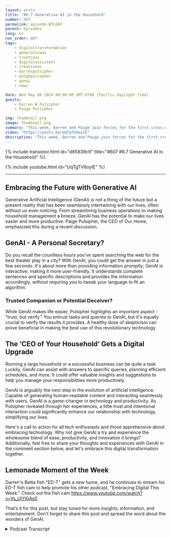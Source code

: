 ```yaml
---
layout: posts
title: "#6.7 Generative AI in the Household"
number: 607
permalink: episode-WTL607
parent: Episodes
lang: en
nav_order: 607
tags:
    - digitaltransformation
    - generativeai
    - trustinai
    - digitalassistant
    - creativeai
    - darrenpulsipher
    - paigepulsipher
    - genai
    - news

date: Wed May 08 2024 00:00:00 GMT-0700 (Pacific Daylight Time)
guests:
    - Darren W Pulsipher
    - Paige Pulsipher

img: thumbnail.png
image: thumbnail.png
summary: "This week, Darren and Paige join forces for the first cross-over episode of Embracing Digital Transformation and Where's The Lemonade. They talk about GenAI in the household and how it can help manage a big, complex family."
video: "https://youtu.be/UqTgTV6oylE"
description: "This week, Darren and Paige join forces for the first cross-over episode of Embracing Digital Transformation and Where's The Lemonade. They talk about GenAI in the household and how it can help manage a big, complex family."
---
```


<div>
{% include transistor.html id="d65839c9" title="#607 #6.7 Generative AI in the Household" %}

{% include youtube.html id="UqTgTV6oylE" %}
</div>

---

## Embracing the Future with Generative AI


Generative Artificial Intelligence (GenAI) is not a thing of the future but a present reality that has been seamlessly intertwining with our lives, often without us even noticing. From streamlining business operations to making household management a breeze, GenAI has the potential to make our lives easier and more productive. Paige Pulsipher, the CEO of Our Home, emphasized this during a recent discussion. 

## GenAI - A Personal Secretary?

Do you recall the countless hours you've spent searching the web for the best theater play in a city? With GenAI, you could get the answer in just a few seconds. It's about more than providing information promptly; GenAI is interactive, making it more user-friendly. It understands complete sentences and specific descriptions and provides the information accordingly, without requiring you to tweak your language to fit an algorithm.

### Trusted Companion or Potential Deceiver?

While GenAI makes life easier, Pulsipher highlights an important aspect - "trust, but verify." You entrust tasks and queries to GenAI, but it's equally crucial to verify the results it provides. A healthy dose of skepticism can prove beneficial in making the best use of this revolutionary technology.

## The ‘CEO of Your Household’ Gets a Digital Upgrade

Running a large household or a successful business can be quite a task. Luckily, GenAI can assist with answers to specific queries, planning efficient schedules, and more. It could offer valuable insights and suggestions to help you manage your responsibilities more productively.

GenAI is arguably the next step in the evolution of artificial intelligence. Capable of generating human-readable content and interacting seamlessly with users, GenAI is a game-changer in technology and productivity. As Pulsipher revealed through her experiences, a little trust and intentional interaction could significantly enhance our relationship with technology, simplifying our lives.

Here's a call to action for all tech enthusiasts and those apprehensive about embracing technology. Why not give GenAI a try and experience the wholesome blend of ease, productivity, and innovation it brings? Additionally, feel free to share your thoughts and experiences with GenAI in the comment section below, and let's embrace this digital transformation together.

## Lemonade Moment of the Week

Darren's Betta fish "ED-T" gets a new home, and he continues to stream his ED-T fish cam to help promote his other podcast, "Embracing Digital This Week." Check out the fish cam https://www.youtube.com/watch?v=Vs_UlYlGAs0

That’s it for this post, but stay tuned for more insights, information, and entertainment. Don't forget to share this post and spread the word about the wonders of GenAI.


<details>
<summary> Podcast Transcript </summary>

<p>﻿1</p>
<p>Do you trust Google search more than youtrust?</p>
<p>Asking a generally the same question.</p>
<p>Probably just because Googlehas been around for so longand Google takes me to people'swebsites, so like if I look up a recipe,it'll take me to this lady's websiteand you get to see her.</p>
<p>Welcome to Embracing</p>
<p>Digital Transformation,where we investigate effective change,leveraging people, process and technology.</p>
<p>This is Darren Pulsipher, chiefsolution architect, authorand most importantly, your host.</p>
<p>On today's episode todayin the Household with special guest</p>
<p>Paige Pulsipher, CEOof Our Home.</p>
<p>Paige, welcome to the show.</p>
<p>Thanks, Darren.</p>
<p>It's really weird calling you Paigebecause you're my wife.</p>
<p>You don't call me Paigevery often, actually.</p>
<p>No, never.</p>
<p>So only when you're mad at me.</p>
<p>When I'm mad, I'm not mad right now.</p>
<p>This is going to be an interestingepisode today because we're going to talk.</p>
<p>And for those you don't know,we do a podcasttogether called Where's the Lemonade?</p>
<p>It's awesome. You should listen or watch.</p>
<p>And I do a podcast called</p>
<p>Embracing Digital Transformation.</p>
<p>Which is awesome.</p>
<p>You should listen or watch.</p>
<p>And this is the first timewe're simulcasting onboth podcast and video channels.</p>
<p>So this should be very interesting.</p>
<p>It's called a crossover.</p>
<p>I've watched enough superhero shows that</p>
<p>I know that it's a crossover episode.</p>
<p>So some ofwe're trying to figure outwhat in the world these twohi tech and homeand relationshipshave to do with each other.</p>
<p>I'm wondering the same.</p>
<p>But but this is my brainchild,so you have to bear with me a little bit.</p>
<p>The idea is and generative</p>
<p>AI is making such a huge impactin every industry that we're seeing.</p>
<p>And I think the number one industrythat will have the biggest impactwill be in managing householdor being your own CEO of your household,because it can unleash a bunchof new things, just likethe Internet Internet did in the nineties.</p>
<p>Whoever would have thought that they'duse the Internet for for shopping?</p>
<p>No. Yeah, that's true.</p>
<p>And now where do I do most of my shoppingon Amazon?</p>
<p>Yeah.</p>
<p>I don't know why you say that.</p>
<p>I mean, he's only here every other.</p>
<p>Day. Now.</p>
<p>I've cut back.</p>
<p>So let's talka little bit about generative.</p>
<p>When I, you know,</p>
<p>I jumped right on it right away.</p>
<p>You did? You did.</p>
<p>So what did you think when I first said,hey, this is this is a big deal.</p>
<p>What did you think? What did I think?</p>
<p>I thought, here'sanother high tech thing, right?</p>
<p>That I didn't trust it,</p>
<p>Right?</p>
<p>I was like, I'll waitand see after Darren takes a deepdive of it, what he thinks.</p>
<p>I trust you, but I just don't alwaystrust new things coming out.</p>
<p>So I just was like, sit back and watch.</p>
<p>Super Watch.</p>
<p>So who took to it? Biggest in our family.</p>
<p>What did you say?probably all of the kids that are at home.</p>
<p>Yeah, the kids. Are all the kids are home.</p>
<p>Probably Madeleine the most.</p>
<p>Wouldn't you say?</p>
<p>Kind of. Kind of.</p>
<p>Madeleine? Yes. If for practical things.</p>
<p>The boys, though, our two youngest boys,they're 17 and 18.</p>
<p>They.</p>
<p>They use it every day to have fun.</p>
<p>Yes, I would say</p>
<p>Madeline and David are a tossup.</p>
<p>It took Sam a bit. To trust it at. All.</p>
<p>He didn't trust it.</p>
<p>And now he's kind of come aroundand it's you know, a new friend.</p>
<p>It's a new friend.</p>
<p>So David at first was using itto write books and to write because Davidlikes to the creative part of things,but he's not always the best writer.</p>
<p>It's typing and yeah, but he's got lotsof great ideas that he just can't get out.</p>
<p>GenAI I specifically chat aboutis what he used primarily, Yeah.</p>
<p>Really helped himget some of those ideas outout of his head by interacting with it.</p>
<p>So I thought he didsome interesting things with it first.</p>
<p>I think, yeah, you're right.</p>
<p>He and Samdefinitely did more silly things asking itsilly things about superheroesor fantasy things or, you know.</p>
<p>David probably asked itmore science type of things.</p>
<p>And yeah,</p>
<p>I've been being more silly with it.</p>
<p>They enjoyed it were. Madeline</p>
<p>You're right.</p>
<p>She used it as more for mewith my college work helped me,you know, help me get organized.</p>
<p>Yeah, she definitely used it.</p>
<p>So what about you?</p>
<p>What have you?</p>
<p>I mean, you saw the kids using it.</p>
<p>You saw me using it,and now do you trust itor you still kindof sitting on the sidelines?</p>
<p>Do I trust it?</p>
<p>That's a that's a hard question.</p>
<p>How aboutwhat's the word?</p>
<p>Something? Verify.what is it? Yes.</p>
<p>Trust, but verify. Yes. Trust but verify.</p>
<p>That's that's where I'm at with it.that's a goodthat's a healthy relationship.</p>
<p>Yeah, that's where I'm at with that trust.</p>
<p>And I do trust it a bit,but not all the way.</p>
<p>Do you trust Google?</p>
<p>Search more than you trust?</p>
<p>Asking General I the same question.</p>
<p>Probably just because Googlehas been around for so longand Google takes me to people's websites.</p>
<p>So like if I look up a recipe,it'll take me to this lady's websiteand you get to see her, right?</p>
<p>You see pictures of her and her familyand here's.</p>
<p>So does that make sensewhere there is no person that I'm seeing?</p>
<p>So so would it helpif I had a face on serious?</p>
<p>No, it wouldn't, because I still knowthat it's not a person.</p>
<p>It's not.</p>
<p>So I'm not you know,</p>
<p>I don't need that fake picture.</p>
<p>Okay, well,how do you know. That I knew you.</p>
<p>You're going to say that.</p>
<p>How do I know that that lady is?</p>
<p>How do you know the lady from recipesdot com or something is a real person.</p>
<p>I don't, but I just trust that.</p>
<p>You're going to trust. Her.</p>
<p>And her cutelittle kids are for real. Okay.</p>
<p>When you first started using the internet,did you feel the same way?</p>
<p>Yeah, I think I did.</p>
<p>Okay, so it's just because it's been timeand you've used it enough.</p>
<p>Now where I know what's goodand what's not, that sort of thing. Yes.</p>
<p>Yeah.</p>
<p>There are certain websites that I'm like,don't go to that website because they're.</p>
<p>Yeah, definitely. Those are bad.</p>
<p>You know,they're just pushing a certain product.</p>
<p>Yeah. Yeah, for sure. For sure.</p>
<p>So what do you see the main differencebetween likeasking Google search somethingand asking a generic Jen eyes something.</p>
<p>What's the big difference for you?</p>
<p>Well, you know,</p>
<p>I actually asked you this and I said, why?</p>
<p>Why am I using chatinstead of using Google?</p>
<p>Right.</p>
<p>I asked you that because I was</p>
<p>I was honestly like, why wouldn't Iwhy can I just Googleall of this? And I liked what you said.</p>
<p>Tell them what you said.</p>
<p>I can't. Remember. You can't remember.</p>
<p>You said that chat is more likeit's like a friendor it's like you're having a conversation.</p>
<p>You can say,</p>
<p>Hey, give me this and it gives it to you.</p>
<p>And you go, interesting.</p>
<p>Now give that to me.</p>
<p>But this way you give that to me more.</p>
<p>This way you can interact with it.</p>
<p>Where with Google you go, you know, Hey,</p>
<p>I need this.</p>
<p>And it gives you thatand there's no way for you to really say,</p>
<p>But make it a little morethis or a little less this or Right.</p>
<p>Because Yeah, yeah,because Google just gives youa list of thingsthat I found that matched your query.</p>
<p>Yeah, I had a conversation with someone.</p>
<p>It's on my podcast, it's coming outthe next day.</p>
<p>It was on.</p>
<p>We had to learn how to ask search engineslike Googleor being or DuckDuckGo or whatever.</p>
<p>We had to learn change our languageto fit the way the search engine works.</p>
<p>So we use we don't use full sentences.</p>
<p>We only use short term dreams or keyterms.</p>
<p>Yeah, right.</p>
<p>Like if you're searching for a porkrecipe, you'll saypork, apples, onions,and that's it, right?</p>
<p>Where if I'm asking a charging beat,</p>
<p>I can say I'm looking for a recipethat includes apples, pork.</p>
<p>I want to make sure that it's sweet,a little bit spicy.</p>
<p>So you can. Yes. Interacts with. Yes.</p>
<p>And then it might spit one out.</p>
<p>And I go, you know that you know, that'sgot too many ingredients for methat telling me something.</p>
<p>I say, you lost me after ten ingredients.</p>
<p>You have totally lost me.</p>
<p>So do you.</p>
<p>I mean, so then I can say, hey,you know, hey or or you're right.</p>
<p>Like, hey, I'm gluten free,so make sure you give me another recipes.</p>
<p>You just it's more and it says, Why, sure.</p>
<p>Yeah, let me get that for you.</p>
<p>Have you ever been niceto Have you ever said pleaseand thank you to chat GPTor to a GenAI? I.</p>
<p>I don't think so.</p>
<p>You should try it. It's interesting.</p>
<p>Really?</p>
<p>Yes, absolutely.</p>
<p>I am.</p>
<p>With like, when I talk to Alexa,</p>
<p>I do say please and thank you to Alexa,but I have.</p>
<p>And I guess that is an AI, right?</p>
<p>Yeah, it's kind of it's not. It's.</p>
<p>It's neither GenAI. Rice. Right. So.so it's getting there?</p>
<p>No, I never have.</p>
<p>Never even thought you. Should try it.</p>
<p>It's fascinating.interesting.</p>
<p>Okay.</p>
<p>Okay,let's talk about some of the use cases.</p>
<p>Right.</p>
<p>Some of the uses of jenn-airin managing the household.</p>
<p>Now, you've had a huge householdto manage over the years.</p>
<p>You've had yourown business, Etsy business.</p>
<p>You've gotten kids that we've raised together andwe're still raising our adult children.</p>
<p>They don't know that.</p>
<p>Don't tell them.</p>
<p>We're behind the scenes.</p>
<p>We're behind the scenesmanipulating their lives and man.</p>
<p>Fortunately they are amazing.</p>
<p>Our adultchildren are so capable and awesome.</p>
<p>But when you've got a huge householdlike we do,how can you use generative?</p>
<p>How what have you done so far?</p>
<p>What do you kind of thinkyou'd want to do?</p>
<p>Okay, so I brought my computer in hereso that I can actuallylook and see on chatbots, Right?</p>
<p>Because I know what you've done, what you.</p>
<p>I want to see what I've done. Right. Ooh.</p>
<p>I want to know,what was your first question you asked?</p>
<p>Chat you. Well, it looks like on here.</p>
<p>My first thing that I ever askedit was Ashlynn play recommendations.</p>
<p>You and I were planning a tripto Aspen, Oregon,and that's the very first thing I asked.</p>
<p>It was Aspen play recommend.</p>
<p>See, that's fascinating,because that is a Google query.</p>
<p>Yes, but see, with this,</p>
<p>I believe I asked you</p>
<p>I'm not going to look into right nowbecause it'll distract me.</p>
<p>But I did Google play recommendationsand then I think I said, and I need one.</p>
<p>And then I gave me a list, you know,these are the top plays.</p>
<p>And I said, I needthe ones that are playing on Thursdaybecause we were going to be thereon a Thursday 21 know, Right?</p>
<p>And then I said, Tell me the onesthat are family friendly And it soonce again,</p>
<p>I could keep tweaking it as it went along.speaking. All right.</p>
<p>So a good thing is that's a goodbest method, right?</p>
<p>That's a good tip. Is.</p>
<p>Keep interacting with. Yes.</p>
<p>With the GenAI I yeah, it will.</p>
<p>It will work with you.</p>
<p>Right. Right.</p>
<p>Okay cool.</p>
<p>So one of them,it sounds like trip planning.</p>
<p>That's a big use case.and then I think I said this is very me.</p>
<p>I was like the most comfortable theateron a Thursday night.</p>
<p>I don't want no wooden.</p>
<p>Bench, no wooden benches for.</p>
<p>You know, wooden bench.</p>
<p>Thank you very much.</p>
<p>So yeah, so yeah,that was the first thing I ever did.</p>
<p>And then my next thing was or I said,</p>
<p>Give me Oregon Coast itineraries.</p>
<p>And then I, it gave me things and I said,</p>
<p>Tell me more about this city that it justin, tell me more about this city.</p>
<p>And so you really you really interactedwith it to plan a trip.</p>
<p>Yeah.</p>
<p>Before that would have taken you hoursand hours.</p>
<p>Yeah. To do.</p>
<p>Yeah. It was great.</p>
<p>That was the first thing. I went, Wow.</p>
<p>Just because I it's so greatthat you can just keep tweaking it and go,you told me to go to Bandon.</p>
<p>What else? What's there to do?</p>
<p>And why did you recommend that?</p>
<p>Do you I mean, and I'm havinga conversation instead of with Google.</p>
<p>It's just tell me about the city search.</p>
<p>Go look at a Web site. Yeah.</p>
<p>So now tell memore about this, right? Yes.</p>
<p>And this would be like, hey, whywhy did you recommend Brandonand what's there to do there?</p>
<p>What's the top thing to do there?</p>
<p>And what good food is thereeither like, I can just keep goingwithout starting over the search.</p>
<p>All right, that's that's pretty cool.</p>
<p>So, yeah,so travel advice, that interaction incase what's the next thing you did?</p>
<p>I think this one's hilarious.</p>
<p>The next thing I did So in my church.</p>
<p>Our church. Our church, it's not.</p>
<p>It's not just mine.</p>
<p>I let you come to it. You're welcome.</p>
<p>In our church,</p>
<p>I work with the women in our church.</p>
<p>We have people that work with the womenin the young women and the children.</p>
<p>And right now I'm working with the women.</p>
<p>Anyway, we were doing a fun, silly night,and we just wanted to have a fun dinnerand a silly, fun night.</p>
<p>And so they asked me to write a skit,a silly skit,and I'm good at this type of thing.</p>
<p>But as you.</p>
<p>Know, she cannot look at a blank page.</p>
<p>I cannot start anythingwith a blank piece of paper, like,you've got to give me something.</p>
<p>So I just</p>
<p>I didn't know where to even start.</p>
<p>I knew I wanted music.</p>
<p>I knew I wanted to have some funmusical numbers in the skit.</p>
<p>So I put it in Relief Society.</p>
<p>That's what our organization is called,</p>
<p>Relief Society skit.</p>
<p>And musical skit. Musical skit.</p>
<p>And then it like, wentand gave me all this stuff.</p>
<p>And I mean, it was it was hilarioushow much it knew about our relief societyand about anything.</p>
<p>And then I just man.</p>
<p>Then I said, I want to skit,you know, about the Relief Societypresidency, which is, you know, us womenthat are kind of over the organization.</p>
<p>And I want it to include music.</p>
<p>I want it to have some silly referencesto musical numbers, and I want it to</p>
<p>I just kept tweaking.</p>
<p>It just kept tweaking.</p>
<p>Well, I. Remember</p>
<p>I was traveling at the time.</p>
<p>You said it gave me like 24 pages long.</p>
<p>And didyou use all of it to youjust say, going to take it all?</p>
<p>I did not use all of it.</p>
<p>I would say I probably usedmaybe 20, 25% of it.</p>
<p>But for me, it it gave me ideas</p>
<p>I still need.</p>
<p>I need some ideas to run with,and it gave me several ideas to run with.</p>
<p>Okay.</p>
<p>So in this case,you're using it to spur creativity.</p>
<p>Yes. Brainstorm ideas.</p>
<p>And once I get going, you know thatonce for me, once I get going, I'm good.</p>
<p>But I got to get something because why.</p>
<p>Not just call one of your girlfriendsto do this?my gosh.</p>
<p>Do you know howno one wants to write a skit?</p>
<p>That is very hard for most?</p>
<p>Yeah, but just to brainstormideas off of why not just.</p>
<p>I didn't have any ideas to brainstorm.</p>
<p>Well.</p>
<p>There you go.</p>
<p>Okay,so this is like a super friend, right?</p>
<p>Yes, this was a super friend.</p>
<p>The kid that will be like, no page.</p>
<p>That's stupid, You know, Sodo you think this is a good ideaout there?</p>
<p>Like, No, I do not.</p>
<p>That is so it'sone of those brutal friendsthat will just tell you the truthno matter.</p>
<p>Will it, though, or does it apply to you?</p>
<p>It doesn't lie to me, but I have asked itlike, Do you think this is funny?</p>
<p>And it'll say, Yeah, that's funny,but maybe you could try this.</p>
<p>It'll go. Okay, so it's polite.</p>
<p>Yes, it's polite.</p>
<p>Maybe we need I'msure our son Matthew will come up with one</p>
<p>That's not so polite.</p>
<p>That would be cool.</p>
<p>That's cool.</p>
<p>So don't be an idiot.</p>
<p>Yeah, That says to people,don't be an idiot.</p>
<p>Just, you know, I don't thinkthey will ever program one of those in.</p>
<p>Well, someone will be kind of I'msure Elon Musk will do something like thatkind of fun. Kind of fun.</p>
<p>So that was so helpful to mebecause I didn't know where.</p>
<p>I just didn't know where to start.</p>
<p>So it was so helpful.</p>
<p>Okay, so travel planning, creativity.</p>
<p>Creativity. Brainstorming ideas. Yes.</p>
<p>What aboutone thing you hate more than anything?</p>
<p>What?</p>
<p>What do I hate?</p>
<p>Coming up, what to eat for dinner?</p>
<p>I do hate that.</p>
<p>You hate that.</p>
<p>You want me to do itand I don't mind cooking.</p>
<p>I can whip anything up.</p>
<p>I don't mind the cooking.</p>
<p>No, it's coming up with the idea.</p>
<p>Yes, I mean,okay, I might mind the cooking,but I don't mind the cookingas much as coming up with the idea. Right.</p>
<p>So, yeah, I have put in here.</p>
<p>So we have found outrecently it's karma for me that.</p>
<p>She needs the big fun.</p>
<p>I have.</p>
<p>I've had a lot ofhealth issues with my gut.</p>
<p>I've had part of my corn removed.</p>
<p>We've had a lot ofwe have met our deductible every yearfor a lot of yearsbecause of my health issues.</p>
<p>That is. True.</p>
<p>And we recently found out that I amallergic to gluten, so I'm not celiac,but I'm allergic to gluten right offthe charts, allergic to gluten. So</p>
<p>I was very bummed because oneof my favorite thingsin the whole world is bread.</p>
<p>I love bread. I mean, Oprah,</p>
<p>We love bread.</p>
<p>So I started having it.</p>
<p>Tell me gluten,tell me the best gluten free recipes.</p>
<p>Now I can go to Google and do that, too.</p>
<p>Yes. Know, like I can go to Google.</p>
<p>But then it was so I would saygive me the best gluten free recipe.</p>
<p>And it would say, okay, Page, here'sthe top three that we found.</p>
<p>You know, I don't know what it sayson the Internet or on Google.</p>
<p>I'm not sure what the word it uses, Butand then I would say</p>
<p>I want one that doesn't use eggsor I want one that only takes 30 minutesor I want, you know what I mean?</p>
<p>And then it would go, sure.</p>
<p>And it would give me another oneor I want one.</p>
<p>So you're using canolaas a super search? Yes.</p>
<p>In that case, yep, definitely.</p>
<p>And then Has it also given you recipesbecause we've done this a couple of times.</p>
<p>I know where saysthis is all I have in the kitchen. Yes.</p>
<p>No, in the fridge. I did that.</p>
<p>Yes, that'sactually what I was going to mentionnext is I literally have saidlike I've got you know,</p>
<p>I've got chicken and some driedtomatoes and, you know, spinach.</p>
<p>Tell me specificand it'll spit out like five recipes.</p>
<p>And I'll say, give me more.</p>
<p>Give me one that also has chickenbroth in it, and it'll find and it's like,it's pretty cool.</p>
<p>Give me one Mexican. Yes. Yes.</p>
<p>Or Italian. Or Greek or.</p>
<p>Whatever. It is awesome.</p>
<p>It is awesome. Yeah.</p>
<p>All right. So recipes.</p>
<p>All right.</p>
<p>This isthis is making a lot of sense. Yep.</p>
<p>What other things surprised youthe most about using generative</p>
<p>AI in your day to day?</p>
<p>You know, keeping the household running.</p>
<p>Then we'll talk about your small business,but just keeping the household.</p>
<p>What other things did you findthat were useful that you thought howthat that could be interesting?</p>
<p>I don't know.</p>
<p>I guess what?</p>
<p>It's just awesome that I feel like</p>
<p>I can go to it no matter what.</p>
<p>Like, I'm looking at it.</p>
<p>I've gone stain removal during the.yeah. Stain removal. Right.</p>
<p>Like, hey, I just like I said,</p>
<p>I can do that on Google,but this I can go</p>
<p>Hey, give me stain negative for my couch.</p>
<p>Right?</p>
<p>And then I'll say, do thisand I'll say, But my couch is grays.</p>
<p>I okay.</p>
<p>If I use this like I can just,it's just a conversationthat I can keep having with it.</p>
<p>So I, when I was,</p>
<p>I was up early this morning,</p>
<p>I was trying to find some picturesfor this podcast.</p>
<p>Yeah. And something clicked in my head.</p>
<p>All of that knowledgethat you used to get on,on doing things in the housecame from your mom or your grandmother.</p>
<p>Yeah, they would pass it down. Recipes.</p>
<p>Yeah.</p>
<p>Best way to get certainstains out of clothing, right?</p>
<p>You know, techniques for allsorts of things, paying bills on time orkeeping on a budget or, you know, managingthe household that was passed downfrom mother to daughter or grandmotherto daughter or granddaughter or whatever.</p>
<p>And it just clicked in my headthat, GenAI, I can now resurfacesome of that great motherly,what do they call them,mother wisdom or what's the term?</p>
<p>I don't know. Yeah. Something like that.</p>
<p>I like it.</p>
<p>I just thought that was interestingthat have we replacedthat teaching of our kids?</p>
<p>Those traditions sound with an AI.</p>
<p>And as in, is that okay?</p>
<p>I don't know.</p>
<p>Does it keep the stains out of my clothes?</p>
<p>Yeah. No.</p>
<p>Okay.</p>
<p>Another thing that I used it forand people might be surprised about this,but I was kind of in a little conundrumabout what to do.</p>
<p>So we have a friend who has very differentpolitical, religious,social beliefs than we do, and</p>
<p>I have no problem with that at all either.</p>
<p>Do you like we. no. No. No.</p>
<p>We do not care what beliefs you have,you know,</p>
<p>It's just a matter of do we dowe have fun with you?</p>
<p>Right? We get along sowe spent an eveningwith this friend and they just kept.</p>
<p>Harping.</p>
<p>Harping on their beliefs, I believe.</p>
<p>No, when.</p>
<p>I don't. I don't.</p>
<p>I don't know. I don't.</p>
<p>I don't think they dobecause we don't talk about if I, we.</p>
<p>Don't talk politics. At all.</p>
<p>We not with people that I know don't havethe same, you know, beliefs that we have.</p>
<p>I don't want to have that contentious</p>
<p>Right.</p>
<p>Like, we just won't talk about that.</p>
<p>That's fine.</p>
<p>So but it just</p>
<p>I just came home feeling wow.</p>
<p>So I looked up on Josh GPThow to gently say to our friend, like.</p>
<p>What you're saying is highly offensive.</p>
<p>Yes. Like you're not afraid to offend meright now. Why?</p>
<p>What you're saying</p>
<p>I don't want to offend youjust because that's not my personality.</p>
<p>And so, yeah, itgave me a bunch of different conversations</p>
<p>I could have with this friend.</p>
<p>So I think this is interestingbecause our daughter,</p>
<p>Julianne,has used Chachi to break up with the guyyou're doingit to resolve your relationship thing.</p>
<p>So it sounds to me like these eyesare are kind of replacingare not replacingmaybe augmenting what you wouldnormally share with another friend,but it wouldn't be gossip now.</p>
<p>Right? Right.</p>
<p>Yeah.</p>
<p>Because you're actually seeking a way toresolve this conflict with this. Yes.</p>
<p>Because I truly want to be friendswith this person.</p>
<p>And I don't want to just,you know, have a contentious relationship.</p>
<p>So I was like, help me navigatethis conversation to say, hey,these are your beliefs.</p>
<p>I have no problem with your beliefs,but they're not mine.</p>
<p>So can we just,you know, agree that when we're together,we're not going to talktalk about these things.</p>
<p>And I love youand I want to be with you, but not.</p>
<p>Not on these terms. Yeah.</p>
<p>So this is really fascinating to mebecause this whole conceptof having a GenAI,</p>
<p>I help you with relationshipsis interestingbecause the GenAI,</p>
<p>I can see different points of view.</p>
<p>Right. It is bias though.</p>
<p>Yeah, we already know thatit's biased towards being ultra polite.</p>
<p>Right.</p>
<p>And that has caused me some problemssometimesbecause I use another GenAI I grammarlyto for much of my writingthat I do for my dissertationand things like that.</p>
<p>So I set the,</p>
<p>I set the settingsfor very formalacademic settingsand I was using Grammarlyto correct an email that I was sendingto one of one of my kid's teachers.my gosh, this was so funny.</p>
<p>It was super formal and you laughed.</p>
<p>He says. You can't see in that,you know, it looks like.</p>
<p>You typed in some stuffwhich I thought was fine.</p>
<p>Like just be it just to a T.</p>
<p>I wanted to clean it up so it was.</p>
<p>Sent to you.</p>
<p>So it was, you know, it was super formal.</p>
<p>And so I said, No, you can't send that,that sounds so uppity or whatever.</p>
<p>So then you said. So. And he did it.</p>
<p>So then you told it tolike in a couple of paragraphs,you know, make this less formal,but it didn't do all the paragraphs,so you sent it and I'm reading over it.</p>
<p>And there was one paragraph that it didn'tdidn't make less formaland it was like, and furthermore,</p>
<p>I shall be out of town.</p>
<p>But it was even more like, okay.</p>
<p>But before we did that, we said, Hey,make it, make it informal. Yes.</p>
<p>And he said, yo to what's going on.</p>
<p>Right, right. Yeah. I'm like, okay.</p>
<p>So then you saida little bit more formal than that,but it left one of the paragraphssuper formal.</p>
<p>It was so funnybecause I was like, And furthermore,</p>
<p>I shall be out of the countryon these days.</p>
<p>And I'm like,okay, Anyway, I just thought, Well,he knows that you used Chad.</p>
<p>Yeah.</p>
<p>So what I think is interesting,it goes back to that point of trust.</p>
<p>Yeah, we can't fully trustwhat's coming out of GenAI.</p>
<p>I but it mostdefinitely is a great interaction tool.</p>
<p>It's an interesting toolto get some advice from.</p>
<p>Right.</p>
<p>That maybe is too sensitive is sharewith one of your best friendsbecause it may come across asa little gossipy or snootyor I don't know.</p>
<p>Yeah, I found that the GenAI aren'ttypically judgmental of you.</p>
<p>Right.</p>
<p>For things,but they most definitely are biasedmore towards a polite side of things.</p>
<p>I see. Yeah. Yeah.</p>
<p>So yeah,we've used it for our small business.yeah. Let's talk a little bit about that.</p>
<p>I used it.</p>
<p>So we've got a t shirt businessthat we started and for the descriptionwe had, we typed in, you know,what we wanted for the descriptionand then we were like, I wonder what Chetcould help us with this description.</p>
<p>And that was great.</p>
<p>It does a lot better job, maybe.</p>
<p>It does a lot better job.</p>
<p>And we fine tuned it to say hey,to get people's eyes or to get searchengine optimized.</p>
<p>Right, right.</p>
<p>So what keywords should we useand things like that.</p>
<p>So we write a small descriptionand then we have.</p>
<p>Chad Yeah.</p>
<p>And we even said like it's,you know, we're targeting this,you know, age group or whatever.</p>
<p>And it justit helped us out. It was great.</p>
<p>Yeah, it was awesome.</p>
<p>So before we'd sit there at a blank pageand just stare at it for a while.</p>
<p>Yeah, yeah. I've also used it forhelping medirect a conversation with our teensabout maybe to limit their screen time.</p>
<p>I even asked it how to get your teento want to spend more time with you.</p>
<p>For our teenage boys that are listening,you know who we're talking about?</p>
<p>Yeah, they do it.</p>
<p>And I said, you know, didn't Chelseasay go on your podcastand mention their names and.</p>
<p>Maybe, yes. Yeah.</p>
<p>That will definitelybring them back to you.</p>
<p>Yes. Humiliate them on, you know, severseveral different platforms and they willdefinitely want to spend time with you.</p>
<p>So let's talk about when they were babiesand change their diapers.</p>
<p>That will definitely bring uscloser together.</p>
<p>But no, actually,</p>
<p>I mean, you might be thinkingyou could look at a self-help book.</p>
<p>I am an actually kind of a</p>
<p>I wouldn't say antiself-help, but I certainly don'twant to read a whole book about it.</p>
<p>No, your attention span isn't that long.</p>
<p>It's true. It's true.</p>
<p>It is true.</p>
<p>And I guess I just don't like peopletelling me what to do.</p>
<p>I don't know.</p>
<p>But I mean, obviously,if I'm reading a self-help book, it'sbecause I wanted some help.</p>
<p>Right.</p>
<p>But you want toyou want something for the moment.</p>
<p>For the moment and brief and like,</p>
<p>I don't know.</p>
<p>I don't know. I have a hard time.</p>
<p>I have this you know,</p>
<p>I have this theory that good somesometimes things are just good enough.</p>
<p>I don't believe in this this perfectionthing like we are who we are.</p>
<p>And yes, we do need to strive to do betterin certain situations.</p>
<p>Right? Obviously.</p>
<p>But I just know that I'm not going totake all of their advice.</p>
<p>I'm like, blah, blah, blah.</p>
<p>But this was good because I was like,</p>
<p>Hey, give me some practical adviceon how to talk to my teensabout limiting screen time.</p>
<p>And it went. In this specific situation.</p>
<p>Yes. Yep.</p>
<p>And it gave me five thingsand I was like, Great.</p>
<p>I didn't have to read a whole book.</p>
<p>Do you ever wishyou knew where the information came from?</p>
<p>Well, it'scoming from the Internet, right?</p>
<p>Yeah,but how do you know that the informationthat was behind it was any goodor you're just trusting it? It.</p>
<p>It doesn't mention that I'm asking for.</p>
<p>It doesn't matter where it came from.</p>
<p>I'm asking it for recipes.</p>
<p>I'm asking it for stain removal.</p>
<p>I'm asking it for you.</p>
<p>I mean, I'm not asking it for anything.</p>
<p>I got nothing.</p>
<p>Nothing. Government or top secret.</p>
<p>Do you really mean I am?</p>
<p>I am asking it for thingsit doesn't matter where it came from.</p>
<p>Does that make sense?</p>
<p>I am kinda sorta.</p>
<p>I mean, when it talking about raising kidsand what I should do in this situation,don't you care where that information?</p>
<p>No, because I am a verysmart, verylogical person and I'm going to read thatand go, okay, I don't know.</p>
<p>I don't agree. With don't agree with that.</p>
<p>But hey, that one I do.</p>
<p>Okay.</p>
<p>So that goes back to trustand that goes back toyou still are the CEO of the house.</p>
<p>You use.</p>
<p>You're using this as a tool to help youand give you ideas.</p>
<p>But ultimately it's your decision.</p>
<p>And so it's yeah, I like that.</p>
<p>I love thatyou call me the CEO of the house.</p>
<p>Are you are you my employee?</p>
<p>No, I'm I'm all the employees.</p>
<p>I'm the employee of everyonein this house.</p>
<p>I love it. I love it.</p>
<p>You will never get firedno matter what you do.</p>
<p>Good.do you hear that?</p>
<p>No matter what I do, I can't get fired.</p>
<p>That's awesome.</p>
<p>Thank you for listening to Embracing</p>
<p>Digital Transformation today.</p>
<p>If you enjoyed our podcast, give itfive stars on your favorite podcast,</p>
<p>Insider YouTube channel,you can find out more informationabout embracing digital transformationand embracing digital dot org.</p>
<p>Until next time,go out and embrace the digital revolution.</p>

</details>
